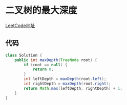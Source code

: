 # 二叉树的最大深度
[LeetCode地址](https://leetcode-cn.com/problems/maximum-depth-of-binary-tree)

## 代码
```java
class Solution {
    public int maxDepth(TreeNode root) {
        if (root == null) {
            return 0;
        }
        int leftDepth = maxDepth(root.left);
        int rightDepth = maxDepth(root.right);
        return Math.max(leftDepth, rightDepth) + 1;
    }
}

```
